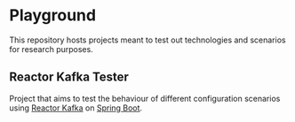 # Playground

This repository hosts projects meant to test out technologies and scenarios for research purposes.

## Reactor Kafka Tester

Project that aims to test the behaviour of different configuration scenarios using [Reactor Kafka](https://projectreactor.io/docs/kafka/release/reference/) on [Spring Boot](https://spring.io/projects/spring-boot).
